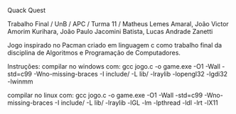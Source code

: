 Quack Quest

Trabalho Final / UnB / APC / Turma 11 / Matheus Lemes Amaral, João Victor Amorim Kurihara, João Paulo Jacomini Batista, Lucas Andrade Zanetti

Jogo inspirado no Pacman criado em linguagem c como trabalho final da disciplina de Algoritmos e Programação de Computadores.

Instruções:
compilar no windows com: gcc jogo.c -o game.exe -O1 -Wall -std=c99 -Wno-missing-braces -I include/ -L lib/ -lraylib -lopengl32 -lgdi32 -lwinmm

compilar no linux com: gcc jogo.c -o game.exe -O1 -Wall -std=c99 -Wno-missing-braces -I include/ -L lib/ -lraylib -lGL -lm -lpthread -ldl -lrt -lX11
